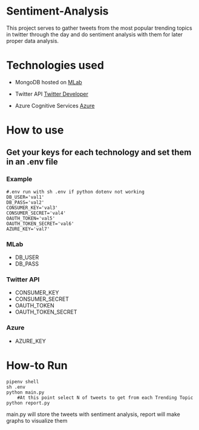 # Sentiment-Analysis

This project serves to gather tweets from the most popular trending topics in twitter through the day and do sentiment analysis with them for later proper data analysis.

# Technologies used

- MongoDB hosted on [MLab](https://mlab.com/)

- Twitter API [Twitter Developer](https://developer.twitter.com/)

- Azure Cognitive Services [Azure](https://azure.microsoft.com/es-es/)

# How to use

## Get your keys for each technology and set them in an .env file

### Example
    #.env run with sh .env if python dotenv not working
    DB_USER='val1'
    DB_PASS='val2'
    CONSUMER_KEY='val3'
    CONSUMER_SECRET='val4'
    OAUTH_TOKEN='val5'
    OAUTH_TOKEN_SECRET='val6'
    AZURE_KEY='val7'


### MLab
- DB_USER
- DB_PASS

### Twitter API
- CONSUMER_KEY
- CONSUMER_SECRET
- OAUTH_TOKEN
- OAUTH_TOKEN_SECRET

### Azure
- AZURE_KEY

# How-to Run

    pipenv shell
    sh .env
    python main.py
        #At this point select N of tweets to get from each Trending Topic
    python report.py

main.py will store the tweets with sentiment analysis, report will make graphs to visualize them